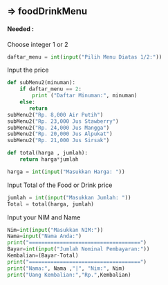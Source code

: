 ## => foodDrinkMenu 
#### Needed :
Choose integer 1 or 2
```py
daftar_menu = int(input("Pilih Menu Diatas 1/2:"))
```
Input the price
```py
def subMenu2(minuman):
    if daftar_menu == 2:
        print ("Daftar Minuman:", minuman)
    else:
       return
subMenu2("Rp. 8,000 Air Putih")
subMenu2("Rp. 23,000 Jus Stawberry")
subMenu2("Rp. 24,000 Jus Mangga")
subMenu2("Rp. 20,000 Jus Alpukat")
subMenu2("Rp. 21,000 Jus Sirsak")

def total(harga , jumlah):
    return harga*jumlah

harga = int(input("Masukkan Harga: "))
```
Input Total of the Food or Drink price
```py
jumlah = int(input("Masukkan Jumlah: "))
Total = total(harga, jumlah)
```
Input your NIM and Name
```py
Nim=int(input("Masukkan NIM:"))
Nama=input("Nama Anda:")
print("====================================")
Bayar=int(input("Jumlah Nominal Pembayaran:"))
Kembalian=(Bayar-Total)
print("====================================")
print("Nama:", Nama ,"|", "Nim:", Nim)
print("Uang Kembalian:","Rp.",Kembalian)
```
